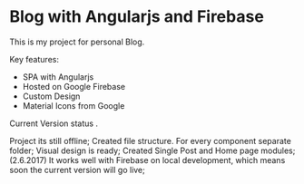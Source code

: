 # Blog with Angularjs and Firebase

This is my project for personal Blog.

Key features:
* SPA with Angularjs
* Hosted on Google Firebase
* Custom Design
* Material Icons from Google

Current Version status .

Project its still offline;
Created  file structure. For every component separate folder;
Visual design is ready;
Created Single Post  and  Home page modules;
(2.6.2017) It works  well with Firebase on local development, which means soon the current version  will go live;
